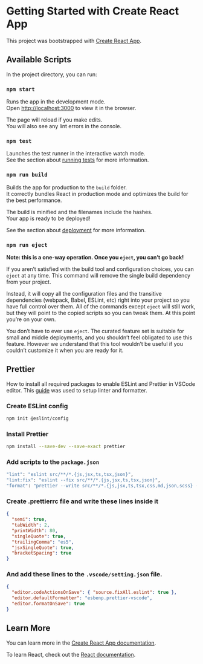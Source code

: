 # Getting Started with Create React App

This project was bootstrapped with [Create React App](https://github.com/facebook/create-react-app).

## Available Scripts

In the project directory, you can run:

### `npm start`

Runs the app in the development mode.\
Open [http://localhost:3000](http://localhost:3000) to view it in the browser.

The page will reload if you make edits.\
You will also see any lint errors in the console.

### `npm test`

Launches the test runner in the interactive watch mode.\
See the section about [running tests](https://facebook.github.io/create-react-app/docs/running-tests) for more information.

### `npm run build`

Builds the app for production to the `build` folder.\
It correctly bundles React in production mode and optimizes the build for the best performance.

The build is minified and the filenames include the hashes.\
Your app is ready to be deployed!

See the section about [deployment](https://facebook.github.io/create-react-app/docs/deployment) for more information.

### `npm run eject`

**Note: this is a one-way operation. Once you `eject`, you can’t go back!**

If you aren’t satisfied with the build tool and configuration choices, you can `eject` at any time. This command will remove the single build dependency from your project.

Instead, it will copy all the configuration files and the transitive dependencies (webpack, Babel, ESLint, etc) right into your project so you have full control over them. All of the commands except `eject` will still work, but they will point to the copied scripts so you can tweak them. At this point you’re on your own.

You don’t have to ever use `eject`. The curated feature set is suitable for small and middle deployments, and you shouldn’t feel obligated to use this feature. However we understand that this tool wouldn’t be useful if you couldn’t customize it when you are ready for it.

## Prettier

How to install all required packages to enable ESLint and Prettier in VSCode editor. This [guide](https://levelup.gitconnected.com/configure-eslint-and-prettier-for-your-react-project-like-a-pro-2022-10287986a1b6) was used to setup linter and formatter.

### Create ESLint config

```bash
npm init @eslint/config
```

### Install Prettier

```bash
npm install --save-dev --save-exact prettier
```

### Add scripts to the `package.json`

```bash
"lint": "eslint src/**/*.{js,jsx,ts,tsx,json}",
"lint:fix": "eslint --fix src/**/*.{js,jsx,ts,tsx,json}",
"format": "prettier --write src/**/*.{js,jsx,ts,tsx,css,md,json,scss} --config ./.prettierrc"
```

### Create .prettierrc file and write these lines inside it

```json
{
  "semi": true,
  "tabWidth": 2,
  "printWidth": 80,
  "singleQuote": true,
  "trailingComma": "es5",
  "jsxSingleQuote": true,
  "bracketSpacing": true
}
```

### And add these lines to the `.vscode/setting.json` file.

```json
{
  "editor.codeActionsOnSave": { "source.fixAll.eslint": true },
  "editor.defaultFormatter": "esbenp.prettier-vscode",
  "editor.formatOnSave": true
}
```

## Learn More

You can learn more in the [Create React App documentation](https://facebook.github.io/create-react-app/docs/getting-started).

To learn React, check out the [React documentation](https://reactjs.org/).
